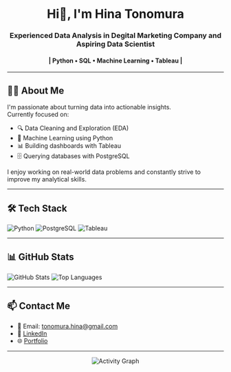 <h1 align="center">Hi👋, I'm Hina Tonomura</h1>
<h3 align="center">Experienced Data Analysis in Degital Marketing Company and Aspiring Data Scientist </h3>
<h4 align="center">| Python • SQL • Machine Learning • Tableau | </h4>

---

## 🧑‍💻 About Me

I'm passionate about turning data into actionable insights.  
Currently focused on:

- 🔍 Data Cleaning and Exploration (EDA)
- 🤖 Machine Learning using Python
- 📊 Building dashboards with Tableau
- 🗄️ Querying databases with PostgreSQL

I enjoy working on real-world data problems and constantly strive to improve my analytical skills.

---

## 🛠️ Tech Stack

![Python](https://img.shields.io/badge/Python-3776AB?style=for-the-badge&logo=python&logoColor=white)
![PostgreSQL](https://img.shields.io/badge/PostgreSQL-336791?style=for-the-badge&logo=postgresql&logoColor=white)
![Tableau](https://img.shields.io/badge/Tableau-E97627?style=for-the-badge&logo=tableau&logoColor=white)


---

## 📊 GitHub Stats

![GitHub Stats](https://github-readme-stats.vercel.app/api?username=Hailey-cloud&show_icons=true&theme=tokyonight)
![Top Languages](https://github-readme-stats.vercel.app/api/top-langs/?username=Hailey-cloud&layout=compact&theme=tokyonight)

---

## 📫 Contact Me

- 📧 Email: tonomura.hina@gmail.com  
- 💼 [LinkedIn](https://www.linkedin.com/in/hina-tonomura-471b09330/)  
- 🌐 [Portfolio]() 

---

<p align="center">
  <img src="https://github-readme-activity-graph.vercel.app/graph?username=Hailey-cloud&theme=react-dark" alt="Activity Graph" />
</p>
